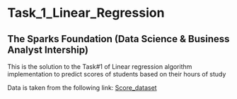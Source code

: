 # Task_1_Linear_Regression
## The Sparks Foundation (Data Science & Business Analyst Intership)
This is the solution to the Task#1 of Linear regression algorithm implementation to predict scores of students based on their hours of study

Data is taken from the following link:
<a href="https://raw.githubusercontent.com/AdiPersonalWorks/Random/master/student_scores%20-%20student_scores.csv">Score_dataset</a>

